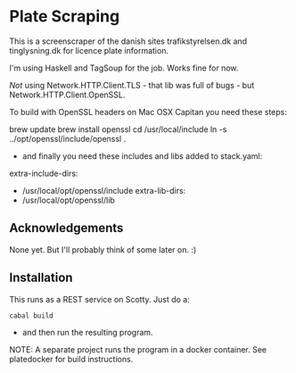 Plate Scraping
==============

This is a screenscraper of the danish sites trafikstyrelsen.dk and tinglysning.dk for licence plate information.

I'm using Haskell and TagSoup for the job. Works fine for now.

*Not* using Network.HTTP.Client.TLS - that lib was full of bugs - but Network.HTTP.Client.OpenSSL.

To build with OpenSSL headers on Mac OSX Capitan you need these steps:

brew update
brew install openssl
cd /usr/local/include
ln -s ../opt/openssl/include/openssl .

- and finally you need these includes and libs added to stack.yaml:

extra-include-dirs:
- /usr/local/opt/openssl/include
extra-lib-dirs:
- /usr/local/opt/openssl/lib

Acknowledgements
----------------

None yet. But I'll probably think of some later on. :)


Installation
------------

This runs as a REST service on Scotty. Just do a:

```bash
cabal build
```

- and then run the resulting program.

NOTE: A separate project runs the program in a docker container. See platedocker for build instructions.



